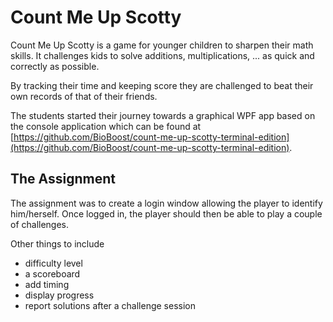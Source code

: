 # Count Me Up Scotty

Count Me Up Scotty is a game for younger children to sharpen their math skills. It challenges kids to solve additions, multiplications, ... as quick and correctly as possible.

By tracking their time and keeping score they are challenged to beat their own records of that of their friends.

The students started their journey towards a graphical WPF app based on the console application which can be found at [https://github.com/BioBoost/count-me-up-scotty-terminal-edition](https://github.com/BioBoost/count-me-up-scotty-terminal-edition).

## The Assignment

The assignment was to create a login window allowing the player to identify him/herself. Once logged in, the player should then be able to play a couple of challenges.

Other things to include

* difficulty level
* a scoreboard
* add timing
* display progress
* report solutions after a challenge session
